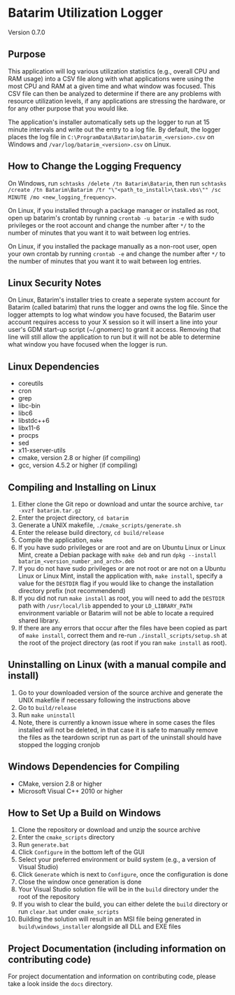 Batarim Utilization Logger
==========================

Version 0.7.0

Purpose
-------

This application will log various utilization statistics (e.g., overall CPU and 
RAM usage) into a CSV file along with what applications were using the most CPU
and RAM at a given time and what window was focused. This CSV file can then be
analyzed to determine if there are any problems with resource utilization
levels, if any applications are stressing the hardware, or for any other
purpose that you would like.

The application's installer automatically sets up the logger to run at 15
minute intervals and write out the entry to a log file. By default, the logger
places the log file in `C:\ProgramData\Batarim\batarim_<version>.csv` on
Windows and `/var/log/batarim_<version>.csv` on Linux.

How to Change the Logging Frequency
-------------------------------

On Windows, run `schtasks /delete /tn Batarim\Batarim`, then run
`schtasks /create /tn Batarim\Batarim /tr "\"<path_to_install>\task.vbs\"" /sc MINUTE /mo <new_logging_frequency>`.

On Linux, if you installed through a package manager or installed as root, open
up batarim's crontab by running `crontab -u batarim -e` with sudo privileges or
the root account and change the number after `*/` to the number of minutes that
you want it to wait between log entries.

On Linux, if you installed the package manually as a non-root user, open your
own crontab by running `crontab -e` and change the number after `*/` to the
number of minutes that you want it to wait between log entries.

Linux Security Notes
--------------------

On Linux, Batarim's installer tries to create a seperate system account for
Batarim (called batarim) that runs the logger and owns the log file. Since the
logger attempts to log what window you have focused, the Batarim user account
requires access to your X session so it will insert a line into your user's GDM
start-up script (~/.gnomerc) to grant it access. Removing that line will still
allow the application to run but it will not be able to determine what window
you have focused when the logger is run.

Linux Dependencies
------------------

* coreutils
* cron
* grep
* libc-bin
* libc6
* libstdc++6
* libx11-6
* procps
* sed
* x11-xserver-utils
* cmake, version 2.8 or higher (if compiling)
* gcc, version 4.5.2 or higher (if compiling)

Compiling and Installing on Linux
---------------------------------

1. Either clone the Git repo or download and untar the source archive,
    `tar -xvzf batarim.tar.gz`
2. Enter the project directory, `cd batarim`
3. Generate a UNIX makefile, `./cmake_scripts/generate.sh`
4. Enter the release build directory, `cd build/release`
5. Compile the application, `make`
6. If you have sudo privileges or are root and are on Ubuntu Linux or Linux
    Mint, create a Debian package with `make deb` and run
    `dpkg --install batarim_<version_number_and_arch>.deb`
7. If you do not have sudo privileges or are not root or are not on a Ubuntu
    Linux or Linux Mint, install the application with, `make install`, specify
    a value for the `DESTDIR` flag if you would like to change the installation
    directory prefix (not recommendend)
8. If you did not run `make install` as root, you will need to add the
    `DESTDIR` path with `/usr/local/lib` appended to your `LD_LIBRARY_PATH`
    environment variable or Batarim will not be able to locate a required
    shared library.
9. If there are any errors that occur after the files have been copied as part
    of `make install`, correct them and re-run `./install_scripts/setup.sh` at
    the root of the project directory (as root if you ran `make install` as
    root). 

Uninstalling on Linux (with a manual compile and install)
---------------------------------------------------------

1. Go to your downloaded version of the source archive and generate the UNIX
    makefile if necessary following the instructions above
2. Go to `build/release`
3. Run `make uninstall`
4. Note, there is currently a known issue where in some cases the files
    installed will not be deleted, in that case it is safe to manually remove
    the files as the teardown script run as part of the uninstall should have
    stopped the logging cronjob

Windows Dependencies for Compiling
----------------------------------

* CMake, version 2.8 or higher
* Microsoft Visual C++ 2010 or higher

How to Set Up a Build on Windows
--------------------------------

1. Clone the repository or download and unzip the source archive
2. Enter the `cmake_scripts` directory
3. Run `generate.bat`
4. Click `Configure` in the bottom left of the GUI
5. Select your preferred environment or build system (e.g., a version of Visual 
    Studio)
6. Click `Generate` which is next to `Configure`, once the configuration is done
7. Close the window once generation is done
8. Your Visual Studio solution file will be in the `build` directory under the
    root of the repository
9. If you wish to clear the build, you can either delete the `build` directory
    or run `clear.bat` under `cmake_scripts`
10. Building the solution will result in an MSI file being generated in
    `build\windows_installer` alongside all DLL and EXE files

Project Documentation (including information on contributing code)
------------------------------------------------------------------

For project documentation and information on contributing code, please take a
look inside the `docs` directory.
